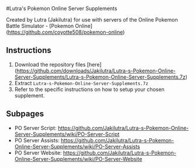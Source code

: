 #Lutra's Pokemon Online Server Supplements

Created by Lutra (Jakilutra) for use with servers of the Online Pokemon Battle Simulator - [Pokemon Online] (https://github.com/coyotte508/pokemon-online)

##  Instructions
1. Download the repository files [here] (https://github.com/downloads/Jakilutra/Lutra-s-Pokemon-Online-Server-Supplements/Lutra-s-Pokemon-Online-Server-Supplements.7z)
2. Extract `Lutra-s-Pokemon-Online-Server-Supplements.7z`
3. Refer to the specific instructions on how to setup your chosen supplement.

## Subpages

* PO Server Script: <https://github.com/Jakilutra/Lutra-s-Pokemon-Online-Server-Supplements/wiki/PO-Server-Script>
* PO Server Assists: <https://github.com/Jakilutra/Lutra-s-Pokemon-Online-Server-Supplements/wiki/PO-Server-Assists>
* PO Server Website: <https://github.com/Jakilutra/Lutra-s-Pokemon-Online-Server-Supplements/wiki/PO-Server-Website>
